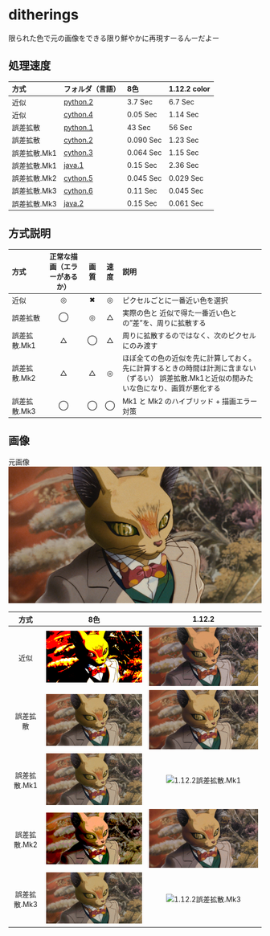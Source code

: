 # ditherings
限られた色で元の画像をできる限り鮮やかに再現すーるんーだよー

## 処理速度
| 方式 | フォルダ（言語） | 8色 | 1.12.2 color |
| :--- | :--- | :--- | :--- |
| 近似 | [python.2](python.2/) | 3.7 Sec | 6.7 Sec |
| 近似 | [cython.4](cython.4/) | 0.05 Sec | 1.14 Sec |
| 誤差拡散 | [python.1](python.1/) | 43 Sec | 56 Sec |
| 誤差拡散 | [cython.2](cython.2/) | 0.090 Sec | 1.23 Sec |
| 誤差拡散.Mk1 | [cython.3](cython.3/) | 0.064 Sec | 1.15 Sec |
| 誤差拡散.Mk1 | [java.1](java.1/) | 0.15 Sec | 2.36 Sec |
| 誤差拡散.Mk2 | [cython.5](cython.5/) | 0.045 Sec | 0.029 Sec |
| 誤差拡散.Mk3 | [cython.6](cython.6/) | 0.11 Sec | 0.045 Sec |
| 誤差拡散.Mk3 | [java.2](java.2/) | 0.15 Sec | 0.061 Sec |



## 方式説明
| 方式 | 正常な描画（エラーがあるか） | 画質 | 速度 | 説明 |
| :--- | :---: | :---: | :---: | :--- |
| 近似 | ◎ | ✖ | ◎ | ピクセルごとに一番近い色を選択 |
| 誤差拡散 | ◯ | ◎ | △ | 実際の色と 近似で得た一番近い色との”差”を、周りに拡散する |
| 誤差拡散.Mk1 | △ | ◯ | △ | 周りに拡散するのではなく、次のピクセルにのみ渡す |
| 誤差拡散.Mk2 | △ | △ | ◎ | ほぼ全ての色の近似を先に計算しておく。先に計算するときの時間は計測に含まない（ずるい） 誤差拡散.Mk1と近似の間みたいな色になり、画質が悪化する |
| 誤差拡散.Mk3 | ◯ | ◯ | ◯ | Mk1 と Mk2 のハイブリッド + 描画エラー対策 |




## 画像
元画像
![元画像](target.jpg)

| 方式 | 8色 | 1.12.2 |
| :---: | :---: | :---: |
| 近似 | ![8近似](image/8color/近似.png) | ![1.12.2近似](image/1.12.2/近似.png) |
| 誤差拡散 | ![8誤差拡散](image/8color/誤差拡散.png) | ![1.12.2誤差拡散](image/1.12.2/誤差拡散.png) |
| 誤差拡散.Mk1 | ![8誤差拡散.Mk1](image/8color/誤差拡散.Mk1.png) | ![1.12.2誤差拡散.Mk1](image/1.12.2/誤差拡散.Mk1.png) |
| 誤差拡散.Mk2 | ![8誤差拡散.Mk2](image/8color/誤差拡散.Mk2.png) | ![1.12.2誤差拡散.Mk2](image/1.12.2/誤差拡散.Mk2.png) |
| 誤差拡散.Mk3 | ![8誤差拡散.Mk3](image/8color/誤差拡散.Mk3.png) | ![1.12.2誤差拡散.Mk3](image/1.12.2/誤差拡散.Mk3.png) |
